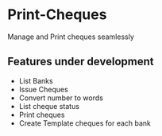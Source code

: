 # Print-Cheques

Manage and Print cheques seamlessly

## Features under development

* List Banks
* Issue Cheques
* Convert number to words 
* List cheque status
* Print cheques
* Create Template cheques for each bank



